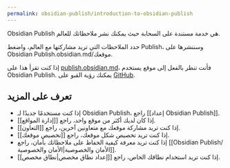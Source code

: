```yaml
---
permalink: obsidian-publish/introduction-to-obsidian-publish
---
```


Obsidian Publish هي خدمة مستندة على السحابة حيث يمكنك نشر ملاحظاتك للعالم.

حدد الملاحظات التي تريد مشاركتها مع العالم، واضغط Publish، وسننشرها على <span dir="ltr">Obsidian Publish.obsidian.md/موقعك</span>.

إذا كنت تقرأ هذا على [publish.obsidian.md](https://publish.obsidian.md/help-ar)، فأنت تنظر بالفعل إلى موقع يستخدم Obsidian Publish. يمكنك رؤية القبو على [GitHub](https://github.com/obsidianmd/obsidian-help).

## تعرف على المزيد

- إذا كنت مستخدمًا جديدًا لـ Obsidian Publish، راجع [[إعداد Obsidian Publish]].
- إذا كان لديك أكثر من موقع واحد، راجع [[إدارة المواقع]].
- إذا كنت تريد مشاركة موقعك مع متعاونين آخرين، راجع [[التعاون]].
- إذا كنت تريد تخصيص شكل موقعك، راجع [[تخصيص موقعك]].
- إذا كنت تريد معرفة كيفية الحفاظ على ملاحظاتك بأمان، راجع [[Obsidian Publish/الأمان والخصوصية|الأمان والخصوصية]].
- إذا كنت تريد استخدام نطاقك الخاص، راجع [[إعداد نطاق مخصص|نطاق مخصص]].
